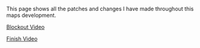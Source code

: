 
This page shows all the patches and changes I have made throughout this maps development.

[Blockout Video](https://youtu.be/GH072X3TDXc)

[Finish Video](https://youtu.be/voZfEr7Vwb0)
